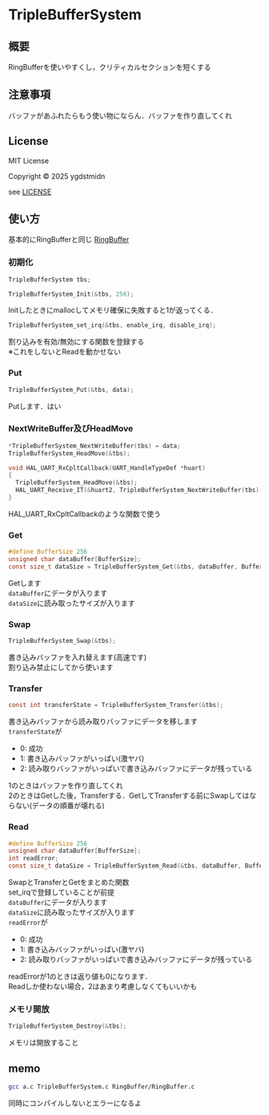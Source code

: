 # TripleBufferSystem
## 概要
RingBufferを使いやすくし，クリティカルセクションを短くする

## 注意事項
バッファがあふれたらもう使い物にならん．バッファを作り直してくれ

## License
MIT License

Copyright © 2025 ygdstmidn

see [LICENSE](./LICENSE)

## 使い方

基本的にRingBufferと同じ
[RingBuffer](./RingBuffer/README.md)

### 初期化
```c
TripleBufferSystem tbs;
```
```c
TripleBufferSystem_Init(&tbs, 256);
```
Initしたときにmallocしてメモリ確保に失敗すると1が返ってくる．
```c
TripleBufferSystem_set_irq(&tbs, enable_irq, disable_irq);
```
割り込みを有効/無効にする関数を登録する\
※これをしないとReadを動かせない

### Put
```c
TripleBufferSystem_Put(&tbs, data);
```
Putします．はい

### NextWriteBuffer及びHeadMove
```c
*TripleBufferSystem_NextWriteBuffer(tbs) = data;
TripleBufferSystem_HeadMove(&tbs);
```
```c
void HAL_UART_RxCpltCallback(UART_HandleTypeDef *huart)
{
  TripleBufferSystem_HeadMove(&tbs);
  HAL_UART_Receive_IT(&huart2, TripleBufferSystem_NextWriteBuffer(tbs), 1);
}
```
HAL_UART_RxCpltCallbackのような関数で使う

### Get
```c
#define BufferSize 256
unsigned char dataBuffer[BufferSize];
const size_t dataSize = TripleBufferSystem_Get(&tbs, dataBuffer, BufferSize);
```
Getします\
`dataBuffer`にデータが入ります\
`dataSize`に読み取ったサイズが入ります

### Swap
```c
TripleBufferSystem_Swap(&tbs);
```
書き込みバッファを入れ替えます(高速です)\
割り込み禁止にしてから使います

### Transfer
```c
const int transferState = TripleBufferSystem_Transfer(&tbs);
```
書き込みバッファから読み取りバッファにデータを移します\
`transferState`が
- 0: 成功
- 1: 書き込みバッファがいっぱい(激ヤバ)
- 2: 読み取りバッファがいっぱいで書き込みバッファにデータが残っている

1のときはバッファを作り直してくれ\
2のときはGetした後，Transferする．GetしてTransferする前にSwapしてはならない(データの順番が壊れる)

### Read
```c
#define BufferSize 256
unsigned char dataBuffer[BufferSize];
int readError;
const size_t dataSize = TripleBufferSystem_Read(&tbs, dataBuffer, BufferSize, &readError);
```
SwapとTransferとGetをまとめた関数\
set_irqで登録していることが前提\
`dataBuffer`にデータが入ります\
`dataSize`に読み取ったサイズが入ります\
`readError`が
- 0: 成功
- 1: 書き込みバッファがいっぱい(激ヤバ)
- 2: 読み取りバッファがいっぱいで書き込みバッファにデータが残っている

readErrorが1のときは返り値も0になります．\
Readしか使わない場合，2はあまり考慮しなくてもいいかも

### メモリ開放
```c
TripleBufferSystem_Destroy(&tbs);
```
メモリは開放すること

## memo
```bash
gcc a.c TripleBufferSystem.c RingBuffer/RingBuffer.c
```
同時にコンパイルしないとエラーになるよ
